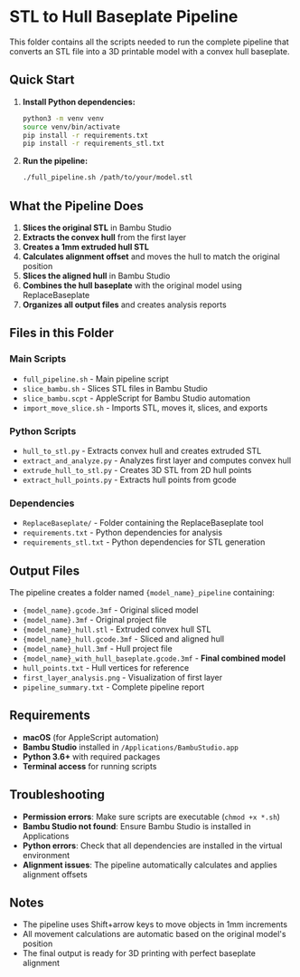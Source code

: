 # STL to Hull Baseplate Pipeline

This folder contains all the scripts needed to run the complete pipeline that converts an STL file into a 3D printable model with a convex hull baseplate.

## Quick Start

1. **Install Python dependencies:**
   ```bash
   python3 -m venv venv
   source venv/bin/activate
   pip install -r requirements.txt
   pip install -r requirements_stl.txt
   ```

2. **Run the pipeline:**
   ```bash
   ./full_pipeline.sh /path/to/your/model.stl
   ```

## What the Pipeline Does

1. **Slices the original STL** in Bambu Studio
2. **Extracts the convex hull** from the first layer
3. **Creates a 1mm extruded hull STL**
4. **Calculates alignment offset** and moves the hull to match the original position
5. **Slices the aligned hull** in Bambu Studio
6. **Combines the hull baseplate** with the original model using ReplaceBaseplate
7. **Organizes all output files** and creates analysis reports

## Files in this Folder

### Main Scripts
- `full_pipeline.sh` - Main pipeline script
- `slice_bambu.sh` - Slices STL files in Bambu Studio
- `slice_bambu.scpt` - AppleScript for Bambu Studio automation
- `import_move_slice.sh` - Imports STL, moves it, slices, and exports

### Python Scripts
- `hull_to_stl.py` - Extracts convex hull and creates extruded STL
- `extract_and_analyze.py` - Analyzes first layer and computes convex hull
- `extrude_hull_to_stl.py` - Creates 3D STL from 2D hull points
- `extract_hull_points.py` - Extracts hull points from gcode

### Dependencies
- `ReplaceBaseplate/` - Folder containing the ReplaceBaseplate tool
- `requirements.txt` - Python dependencies for analysis
- `requirements_stl.txt` - Python dependencies for STL generation

## Output Files

The pipeline creates a folder named `{model_name}_pipeline` containing:

- `{model_name}.gcode.3mf` - Original sliced model
- `{model_name}.3mf` - Original project file
- `{model_name}_hull.stl` - Extruded convex hull STL
- `{model_name}_hull.gcode.3mf` - Sliced and aligned hull
- `{model_name}_hull.3mf` - Hull project file
- `{model_name}_with_hull_baseplate.gcode.3mf` - **Final combined model**
- `hull_points.txt` - Hull vertices for reference
- `first_layer_analysis.png` - Visualization of first layer
- `pipeline_summary.txt` - Complete pipeline report

## Requirements

- **macOS** (for AppleScript automation)
- **Bambu Studio** installed in `/Applications/BambuStudio.app`
- **Python 3.6+** with required packages
- **Terminal access** for running scripts

## Troubleshooting

- **Permission errors**: Make sure scripts are executable (`chmod +x *.sh`)
- **Bambu Studio not found**: Ensure Bambu Studio is installed in Applications
- **Python errors**: Check that all dependencies are installed in the virtual environment
- **Alignment issues**: The pipeline automatically calculates and applies alignment offsets

## Notes

- The pipeline uses Shift+arrow keys to move objects in 1mm increments
- All movement calculations are automatic based on the original model's position
- The final output is ready for 3D printing with perfect baseplate alignment
